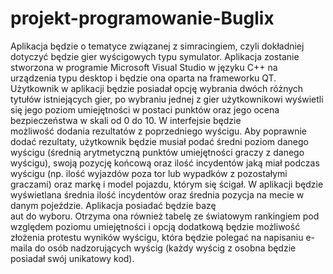 # projekt-programowanie-Buglix   
Aplikacja będzie o tematyce związanej z simracingiem, czyli dokładniej dotyczyć będzie gier wyścigowych typu symulator. Aplikacja zostanie stworzona w programie Microsoft Visual Studio w języku C++ na urządzenia typu desktop i będzie ona oparta na frameworku QT.   
Użytkownik w aplikacji będzie posiadał opcję wybrania dwóch różnych tytułów istniejących gier, po wybraniu jednej z gier użytkownikowi wyświetli się jego poziom umiejętności w postaci punktów oraz jego ocena bezpieczeństwa w skali od 0 do 10. W interfejsie będzie    
możliwość dodania rezultatów z poprzedniego wyścigu. Aby poprawnie dodać rezultaty, użytkownik będzie musiał podać średni poziom danego wyścigu (średnią arytmetyczną punktów umiejętności graczy z danego wyścigu), swoją pozycję końcową oraz ilość incydentów jaką miał   podczas wyścigu (np. ilość wyjazdów poza tor lub wypadków z pozostałymi graczami) oraz markę i model pojazdu, którym się ścigał.
W aplikacji będzie wyświetlana średnia ilość incydentów oraz średnia pozycja na mecie w danym pojeździe. Aplikacja posiadać będzie bazę    
aut do wyboru. Otrzyma ona również tabelę ze światowym rankingiem pod względem poziomu umiejętności i opcją dodatkową będzie możliwość złożenia protestu wyników wyścigu, która będzie polegać na napisaniu e-maila do osób  nadzorujących wyścig (każdy wyścig z osobna będzie posiadał swój unikatowy kod). 
